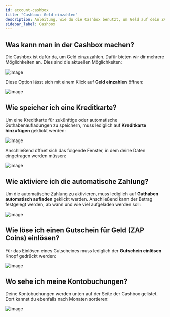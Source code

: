 ```yaml
---
id: account-cashbox
title: "Cashbox: Geld einzahlen"
description: Anleitung, wie du die Cashbox benutzt, um Geld auf dein ZAP-Hosting Kundenkonto einzuzahlen - ZAP-Hosting.com Dokumentation
sidebar_label: Cashbox
---
```


## Was kann man in der Cashbox machen?

Die Cashbox ist dafür da, um Geld einzuzahlen. Dafür bieten wir dir mehrere Möglichkeiten an. Dies sind die aktuellen Möglichkeiten:

![image](https://screensaver01.zap-hosting.com/index.php/s/e8xtSxSANc2rsm7/preview)

Diese Option lässt sich mit einem Klick auf **Geld einzahlen** öffnen: 

![image](https://screensaver01.zap-hosting.com/index.php/s/se38TjKEAQkmeR4/preview)


## Wie speicher ich eine Kreditkarte?

Um eine Kreditkarte für zukünftige oder automatische Guthabenaufladungen zu speichern, muss lediglich auf **Kreditkarte hinzufügen** geklickt werden: 

![image](https://screensaver01.zap-hosting.com/index.php/s/PyBBxaRSRWBQpye/preview)

Anschließend öffnet sich das folgende Fenster, in dem deine Daten eingetragen werden müssen: 

![image](https://screensaver01.zap-hosting.com/index.php/s/BjYpZ3mbsCkMRsT/preview)


## Wie aktiviere ich die automatische Zahlung?

Um die automatische Zahlung zu aktivieren, muss lediglich auf **Guthaben automatisch aufladen** geklickt werden. Anschließend kann der Betrag festgelegt werden, ab wann und wie viel aufgeladen werden soll:

![image](https://screensaver01.zap-hosting.com/index.php/s/mC8iexwjBr7KWEi/preview)


## Wie löse ich einen Gutschein für Geld (ZAP Coins) einlösen?

Für das Einlösen eines Gutscheines muss lediglich der **Gutschein einlösen** Knopf gedrückt werden: 

![image](https://screensaver01.zap-hosting.com/index.php/s/oF9XkTsiG2R72X5/preview)


## Wo sehe ich meine Kontobuchungen?

Deine Kontobuchungen werden unten auf der Seite der Cashbox gelistet. Dort kannst du ebenfalls nach Monaten sortieren:

![image](https://screensaver01.zap-hosting.com/index.php/s/c548KFjNTYfqLBj/preview)